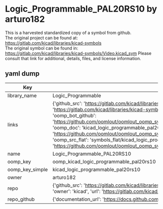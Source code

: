 # Logic_Programmable_PAL20RS10 by arturo182  
This is a harvested standardized copy of a symbol from github.  
The original project can be found at:  
https://gitlab.com/kicad/libraries/kicad-symbols  
The original symbol can be found in:
https://gitlab.com/kicad/libraries/kicad-symbols/Video.kicad_sym
Please consult that link for additional, details, files, and license information.  
## yaml dump  
| Key | Value |  
| --- | --- |  
| library_name | Logic_Programmable |  
| links | {'github_src': 'https://gitlab.com/kicad/libraries/kicad-symbols/Video.kicad_sym', 'github_src_repo': 'https://gitlab.com/kicad/libraries/kicad-symbols', 'oomp_bot': 'kicad_logic_programmable_pal20rs10/working', 'oomp_bot_github': 'https://github.com/oomlout/oomlout_oomp_symbol_bot/tree/main/kicad_logic_programmable_pal20rs10/working', 'oomp_doc': 'kicad_logic_programmable_pal20rs10/working', 'oomp_doc_github': 'https://github.com/oomlout/oomlout_oomp_symbol_doc/tree/main/kicad_logic_programmable_pal20rs10/working', 'oomp_src_flat': 'symbols_flat/kicad_logic_programmable_pal20rs10/working', 'oomp_src_flat_github': 'https://github.com/oomlout/oomlout_oomp_symbol_src/tree/main/kicad_logic_programmable_pal20rs10/working'} |  
| name | Logic_Programmable_PAL20RS10 |  
| oomp_key | oomp_kicad_logic_programmable_pal20rs10 |  
| oomp_key_simple | kicad_logic_programmable_pal20rs10 |  
| owner | arturo182 |  
| repo | {'github_src': 'https://gitlab.com/kicad/libraries/kicad-symbols/Video.kicad_sym', 'name': 'libraries/kicad-symbols', 'owner': 'kicad', 'url': 'https://gitlab.com/kicad/libraries/kicad-symbols'} |  
| repo_github | {'documentation_url': 'https://docs.github.com/rest/repos/repos#get-a-repository', 'message': 'Not Found'} |  

